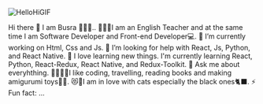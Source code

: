    ![HelloHiGIF](https://github.com/falakalibuss/falakalibuss/assets/129784332/eece0a00-89b8-4bd0-b684-7429ad57265a)


   Hi there 👋
   I am Busra 👱🏻‍♀️..
   👩🏻‍🏫I am an English Teacher and at the same time I am Software Developer and Front-end Developer💻.
   🔭 I’m currently working on Html, Css and Js.
   🤔 I’m looking for help with React, Js, Python, and React Native.
   🌱 I love learning new things. I'm currently learning React, Python, React-Redux, React Native, and Redux-Toolkit.
   💬 Ask me about everyhthing.
   👩🏻‍💻🎈I like coding, travelling, reading books and making amigurumi toys🧶🧸.
   😻🐾I am in love with cats especially the black ones🐈‍⬛.
   ⚡ Fun fact: ...

